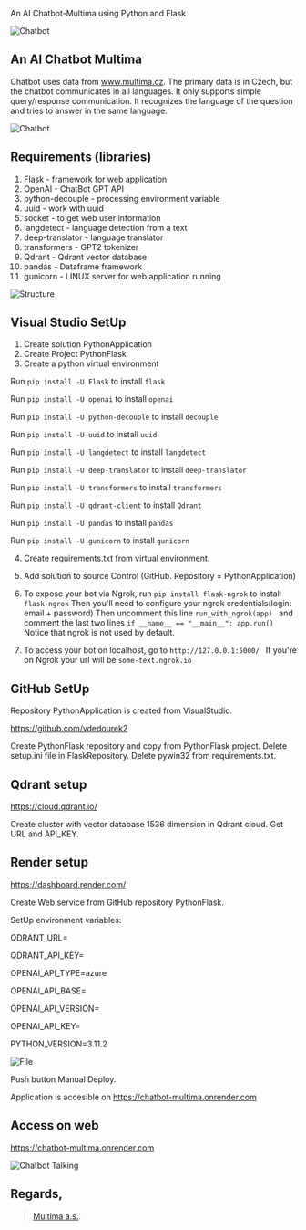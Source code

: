 An AI Chatbot-Multima using Python and Flask

![Chatbot](Chatbot.png)

## An AI Chatbot Multima
Chatbot uses data from www.multima.cz. The primary data is in Czech, but the chatbot communicates in all languages. It only supports simple query/response communication. It recognizes the language of the question and tries to answer in the same language.


![Chatbot](ChatbotFlow.png)


## Requirements (libraries)
1. Flask - framework for web application
2. OpenAI - ChatBot GPT API
3. python-decouple - processing environment variable
4. uuid - work with uuid
5. socket - to get web user information
6. langdetect - language detection from a text
7. deep-translator - language translator
8. transformers - GPT2 tokenizer
9. Qdrant - Qdrant vector database
10. pandas - Dataframe framework
11. gunicorn - LINUX server for web application running


![Structure](structure.png)

## Visual Studio SetUp
1. Create solution PythonApplication
2. Create Project PythonFlask
3. Create a python virtual environment 

Run ```pip install -U Flask``` to install ```flask```

Run ```pip install -U openai``` to install ```openai```

Run ```pip install -U python-decouple``` to install ```decouple```

Run ```pip install -U uuid``` to install ```uuid```

Run ```pip install -U langdetect``` to install ```langdetect```

Run ```pip install -U deep-translator``` to install ```deep-translator```

Run ```pip install -U transformers``` to install ```transformers```

Run ```pip install -U qdrant-client``` to install ```Qdrant```

Run ```pip install -U pandas``` to install ```pandas```

Run ```pip install -U gunicorn``` to install ```gunicorn```

4. Create requirements.txt from virtual environment.

5. Add solution to source Control (GitHub. Repository = PythonApplication)
6. To expose your bot via Ngrok, run ```pip install flask-ngrok``` to install ```flask-ngrok``` Then you'll need to configure your ngrok credentials(login: email + password) Then uncomment this line ```run_with_ngrok(app) ``` and comment the last two lines ```if __name__ == "__main__": app.run() ``` Notice that ngrok is not used by default.
7. To access your bot on localhost, go to ```http://127.0.0.1:5000/ ``` If you're on Ngrok your url will be ```some-text.ngrok.io```


## GitHub SetUp
Repository PythonApplication is created from VisualStudio.

https://github.com/vdedourek2

Create PythonFlask repository and copy from PythonFlask project.
Delete setup.ini file in FlaskRepository. Delete pywin32 from requirements.txt.



## Qdrant setup
https://cloud.qdrant.io/

Create cluster with vector database 1536 dimension in Qdrant cloud. Get URL and API_KEY.



## Render setup
https://dashboard.render.com/

Create Web service from GitHub repository PythonFlask.

SetUp environment variables:

QDRANT_URL=

QDRANT_API_KEY=

OPENAI_API_TYPE=azure

OPENAI_API_BASE=

OPENAI_API_VERSION=

OPENAI_API_KEY=

PYTHON_VERSION=3.11.2

![File](file.png)

Push button Manual Deploy.

Application is accesible on https://chatbot-multima.onrender.com


## Access on web

https://chatbot-multima.onrender.com

![Chatbot Talking](ChatbotTalking.png)

## Regards,
 > [Multima a.s.](https://www.multima.cz/).
